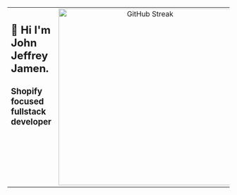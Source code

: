<table border="0">
  <tr>
    <td width="50%" valign="top">
      <h2>👋 Hi I'm John Jeffrey Jamen.</h2>
      <h3>
        Shopify focused fullstack developer
      </h3>
    </td>
    <td width="50%" valign="top" align="center">
      <a href="https://git.io/streak-stats">
        <img src="https://streak-stats.demolab.com?user=jj-jamen&theme=merko" alt="GitHub Streak" width="400" />
      </a>
    </td>
  </tr>
</table>